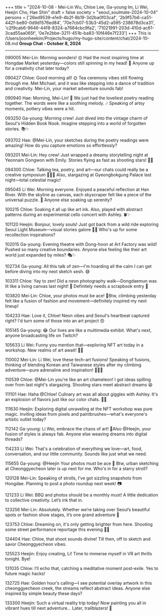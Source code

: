 +++
title = "2024-10-08 - Mei-Lin Wu, Chloe Lee, Ga-young Im, Li Wei, Heejin Cho, Hae Shin"
draft = false
society = "seoul_soulmate-2024-10-04"
persons = ['26ed9539-e1e9-4b2f-8b19-3d2ba0f03caf', '2b9f57b6-ca51-442f-be80-0d9d1576ed84', '70e7cb07-53b3-45d2-a595-238678d3ca31', 'c2f9cab6-9646-44f8-8324-a7664cbc9fa2', '71021991-203d-410d-ac61-3cad55aa065f', '0e7e2bbe-3211-451b-ba83-10f446e7f233']
+++
This is /Users/joonheekim/Projects/hugo/my-hugo-site/content/chat/2024-10-08.md
**Group Chat - October 8, 2024**

---

090005 Mei-Lin: Morning wonders! 🌞 Had the most inspiring time at Hongdae Market yesterday—colors still spinning in my head! 🎨 Anyone up for a creativity chat later today?
  
090427 Chloe: Good morning all! 🌞 Tea ceremony vibes still flowing through me. Met Michael, and it was like stepping into a dance of tradition and creativity. Mei-Lin, your market adventure sounds fab!
  
090940 Hae: Morning, Mei-Lin! 🌿 We just had the loveliest poetry reading together. The words were like a soothing melody. 🎶 Speaking of artsy moments, pottery vibes were a hit.

093250 Ga-young: Morning crew! Just dived into the vintage charm of Seoul's Hidden Book Nook. Imagine stepping into a world of forgotten stories. 📚✨

093702 Hae: @Mei-Lin, your sketches during the poetry readings were amazing! How do you capture emotions so effortlessly?

093201 Mei-Lin: Hey crew! Just wrapped a dreamy storytelling night at Yeonnam Gongwon with Emily. Stories flying as fast as shooting stars! 🌌✨

094300 Chloe: Talking tea, poetry, and art—our chats could really be a creative symposium 🍵📜🎨 Also, stargazing at Gyeongbokgung Palace last night—total celestial magic!

095045 Li Wei: Morning everyone. Enjoyed a peaceful reflection at Han River. With the skyline as canvas, each skyscraper felt like a piece of the universal puzzle. 🌆 Anyone else soaking up serenity?

100215 Chloe: Soaking it all up like art ink. Also, played with abstract patterns during an experimental cello concert with Ashley. 🍀✨

101120 Heejin: Bonjour, lovely souls! Just got back from a wild ride exploring Seoul Light Museum—visual stories galore 🌆🔦 Who's up for some recollection inspirations?

102015 Ga-young: Evening theatre with Dong-hoon at Art Factory was wild! Pushed so many creative boundaries. Anyone else feeling like their art world just expanded by miles? 🎭✨

102734 Ga-young: All this talk of zen—I'm hoarding all the calm I can get before diving into my next sketch sesh. 😅

103311 Chloe: Yay to zen! Did a neon photography walk—Dongdaemun was lit like a living canvas last night! 🌃 Definitely needs a scrapbook entry 📸

103820 Mei-Lin: Chloe, your photos must be ace! 🚀Btw, climbing yesterday felt like a fusion of fashion and movement—definitely inspired my next lineup! 

104233 Hae: Love it, Chloe! Neon vibes and Seoul's heartbeat captured right? I'd turn some of those into an art project 😍

105145 Ga-young: 😂 Our lives are like a multimedia exhibit. What's next, anyone broadcasting life on Twitch?

105633 Li Wei: Funny you mention that—exploring NFT art today in a workshop. New realms of art await! 🌌💡

110002 Mei-Lin: Li Wei, love these tech-art fusions! Speaking of fusions, thinking of blending Korean and Taiwanese styles after my climbing adventure—pure adrenaline and inspiration! 🧗‍♂️💡

110539 Chloe: @Mei-Lin you're like an art chameleon! I got ideas spilling over from last night's stargazing. Shooting stars meet abstract dreams 😆

111101 Hae: Haha @Chloe! Culinary art was all about giggles with Ashley. It's an explosion of flavors just like our color chats. 🍳💫

111630 Heejin: Exploring digital unraveling at the NFT workshop was pure magic. Inviting ideas from pixels and paintbrushes—what's everyone's artistic outlet today?

112142 Ga-young: Li Wei, embrace the chaos of art! 🏺Also @Heejin, your fusion of styles is always fab. Anyone else weaving dreams into digital threads?

114233 Li Wei: That's a celebration of everything we love—art, food, conversation, and our little community. Sounds like just what we need.

115655 Ga-young: @Heejin Your photos must be ace 🚀 Btw, urban sketching at Cheonggyecheon later is up next for me. Who's in for a starry stroll?

120128 Mei-Lin: Speaking of strolls, I’ve got sizzling snapshots from Hongdae. Planning to post a photo roundup next week! 📷

121233 Li Wei: BBQ and photos should be a monthly must! A little dedication to collective creativity. Let’s ink that in.

123256 Mei-Lin: Absolutely. Whether we’re taking over Seoul’s beautiful spots or fashion show stages, it’s one grand adventure 🎉

123753 Chloe: Dreaming on, it's only getting brighter from here. Shooting some street performance reportage this evening 📸✨

124404 Hae: Chloe, that shoot sounds divine! Till then, off to sketch and savor Cheonggyecheon vibes.

125523 Heejin: Enjoy creating, Li! Time to immerse myself in VR art thrills tonight. Bye!

131035 Chloe: I’ll echo that, catching a meditative moment post-exile. Yes to future magic hacks!

132725 Hae: Golden hour’s calling—I see potential overlay artwork in this cheonggyecheon creek, the streams reflect abstract ideas. Anyone else inspired by simple beauty these days?

133300 Heejin: Such a virtual reality trip today! Now painting you all in vibrant hues till next adventure... Later, trailblazers! 🌈
